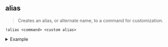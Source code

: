 ## alias
> Creates an alias, or alternate name, to a command for customization.

```
!alias <command> <custom alias>
```
<details>
  <summary>Example</summary>

  ```
  !alias record r
  ```
</details>
